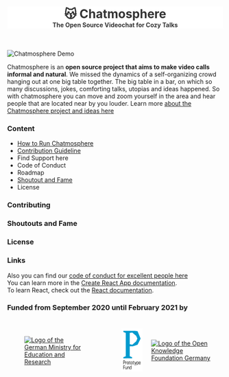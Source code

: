 <div align="center" style="border:0 solid #efefef; background-color: #fff; padding:0; margin:0 0 50px 0; color:#333;">
<h1 style="border-bottom:none; margin-bottom:0;">😽 Chatmosphere</h1>
<b>The Open Source Videochat for Cozy Talks</b>
</div>


![Chatmosphere Demo](docs/chatmosphere.gif)

Chatmosphere is an **open source project that aims to make video calls informal and natural**. We missed the dynamics of a self-organizing crowd hanging out at one big table together. The big table in a bar, on which so many discussions, jokes, comforting talks, utopias and ideas happened. So with chatmosphere you can move and zoom yourself in the area and hear people that are located near by you louder. Learn more [about the Chatmosphere project and ideas here](docs/ABOUT.md)


### Content
* [How to Run Chatmosphere](docs/INSTALL.md)
* [Contribution Guideline](docs/CONTRIBUTION.md)
* Find Support here
* Code of Conduct
* Roadmap
* [Shoutout and Fame](#shoutouts-and-fame)
* License


### Contributing

### Shoutouts and Fame 

### License



### Links
Also you can find our [code of conduct for excellent people here](docs/CODE_OF_CONDUCT.md)  
You can learn more in the [Create React App documentation](https://facebook.github.io/create-react-app/docs/getting-started).  
To learn React, check out the [React documentation](https://reactjs.org/).  

### Funded from September 2020 until February 2021 by

<style>
.logoBox {
  display: flex;
  flex-direction: row;
  justify-content: flex-start;
  align-items: center;
}
.logoBox img {
  margin: 20px 20px;
}
</style>
<p class="logoBox">
<a href="https://www.bmbf.de/en/" rel="nofollow"><img src="https://camo.githubusercontent.com/7c7c9e775fcbaa291e763d52be117c16eba5cce7d8d21db0fac844326d92a956/68747470733a2f2f74696d656c656e732e696f2f6173736574732f696d616765732f626d62662e737667" alt="Logo of the German Ministry for Education and Research" style="max-width:100%; padding:20px;" height="100px"></a>&nbsp; &nbsp; &nbsp; &nbsp; &nbsp; &nbsp; <a href="https://prototypefund.de/en/" rel="nofollow"><img src="https://raw.githubusercontent.com/prototypefund/ptf-ci/master/logos/PrototypeFund-P-Logo.svg" alt="Logo of the Prototype Fund" style="max-width:100%;" height="100px"></a>&nbsp; &nbsp; &nbsp; &nbsp; &nbsp; &nbsp; <a href="https://okfn.de/en/" rel="nofollow"><img src="https://prototypefund.de/wp-content/uploads/2016/07/logo-okfn.svg" alt="Logo of the Open Knowledge Foundation Germany" style="max-width:100%;" height="100px"></a>
</p>